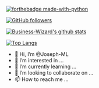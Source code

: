 [![forthebadge made-with-python](http://ForTheBadge.com/images/badges/made-with-python.svg)](https://www.python.org/)

[![GitHub followers](https://img.shields.io/github/followers/Business-Wizard.svg?style=social&label=Follow&maxAge=2592000)](https://github.com/Joseph-ML?tab=followers)

[![Business-Wizard's github stats](https://github-readme-stats.vercel.app/api?username=Joseph-ML&theme=blue-green)](https://github.com/anuraghazra/github-readme-stats)

[![Top Langs](https://github-readme-stats.vercel.app/api/top-langs/?username=Joseph-ML&theme=blue-green&layout=compact)](https://github.com/anuraghazra/github-readme-stats)

- 👋 Hi, I’m @Joseph-ML
- 👀 I’m interested in ...
- 🌱 I’m currently learning ...
- 💞️ I’m looking to collaborate on ...
- 📫 How to reach me ...

<!---
Joseph-ML/Joseph-ML is a ✨ special ✨ repository because its `README.md` (this file) appears on your GitHub profile.
You can click the Preview link to take a look at your changes.
--->
